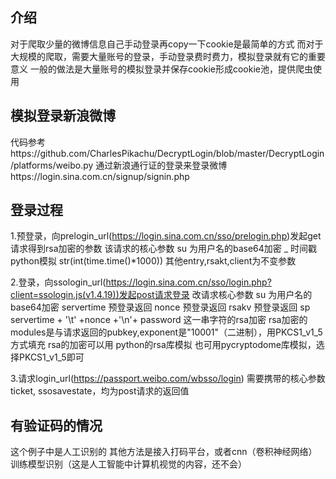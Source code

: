 ## 介绍
对于爬取少量的微博信息自己手动登录再copy一下cookie是最简单的方式
而对于大规模的爬取，需要大量账号的登录，手动登录费时费力，模拟登录就有它的重要意义
一般的做法是大量账号的模拟登录并保存cookie形成cookie池，提供爬虫使用

## 模拟登录新浪微博
代码参考https://github.com/CharlesPikachu/DecryptLogin/blob/master/DecryptLogin/platforms/weibo.py
通过新浪通行证的登录来登录微博https://login.sina.com.cn/signup/signin.php

## 登录过程
1.预登录，向prelogin_url(https://login.sina.com.cn/sso/prelogin.php)发起get请求得到rsa加密的参数
    该请求的核心参数
    su  为用户名的base64加密
    _   时间戳 python模拟 str(int(time.time()*1000))
    其他entry,rsakt,client为不变参数

2.登录，向ssologin_url(https://login.sina.com.cn/sso/login.php?client=ssologin.js(v1.4.19))发起post请求登录
    改请求核心参数
    su 为用户名的base64加密
    servertime 预登录返回
    nonce 预登录返回
    rsakv 预登录返回
    sp servertime + '\t' +nonce +'\n'+ password 这一串字符的rsa加密
        rsa加密的modules是与请求返回的pubkey,exponent是"10001"（二进制），用PKCS1_v1_5方式填充
        rsa的加密可以用 python的rsa库模拟 也可用pycryptodome库模拟，选择PKCS1_v1_5即可

3.请求login_url(https://passport.weibo.com/wbsso/login)
    需要携带的核心参数ticket, ssosavestate，均为post请求的返回值

## 有验证码的情况
这个例子中是人工识别的
其他方法是接入打码平台，或者cnn（卷积神经网络）训练模型识别（这是人工智能中计算机视觉的内容，还不会）
